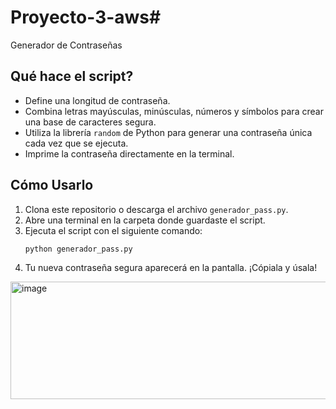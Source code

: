 # Proyecto-3-aws# 

Generador de Contraseñas

## Qué hace el script?
- Define una longitud de contraseña.
- Combina letras mayúsculas, minúsculas, números y símbolos para crear una base de caracteres segura.
- Utiliza la librería `random` de Python para generar una contraseña única cada vez que se ejecuta.
- Imprime la contraseña directamente en la terminal.

## Cómo Usarlo
1.  Clona este repositorio o descarga el archivo `generador_pass.py`.
2.  Abre una terminal en la carpeta donde guardaste el script.
3.  Ejecuta el script con el siguiente comando:
    ```bash
    python generador_pass.py
    ```
4.  Tu nueva contraseña segura aparecerá en la pantalla. ¡Cópiala y úsala!



<img width="616" height="188" alt="image" src="https://github.com/user-attachments/assets/0e58ac17-f504-4d59-92a8-549fb580dcb5" />
